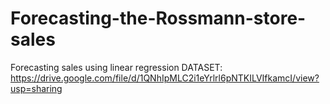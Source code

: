 # Forecasting-the-Rossmann-store-sales
Forecasting sales using linear regression
DATASET:  https://drive.google.com/file/d/1QNhIpMLC2i1eYrlrl6pNTKILVIfkamcI/view?usp=sharing

